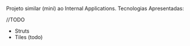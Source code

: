 Projeto similar (mini) ao Internal Applications. Tecnologias Apresentadas:

//TODO
- Struts
- Tiles (todo)
